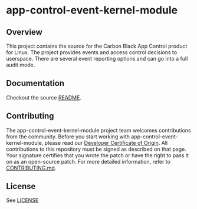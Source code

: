 # app-control-event-kernel-module

## Overview

This project contains the source for the Carbon Black App Control product
for Linux. The project provides events and access control decisions to
userspace. There are several event reporting options and can go into a full
audit mode.

## Documentation

Checkout the source [README](app-control-event-kernel-module/README.md).

## Contributing

The app-control-event-kernel-module project team welcomes contributions from the community. Before you start working with app-control-event-kernel-module, please
read our [Developer Certificate of Origin](https://cla.vmware.com/dco). All contributions to this repository must be
signed as described on that page. Your signature certifies that you wrote the patch or have the right to pass it on
as an open-source patch. For more detailed information, refer to [CONTRIBUTING.md](CONTRIBUTING.md).

## License
See [LICENSE](LICENSE)
